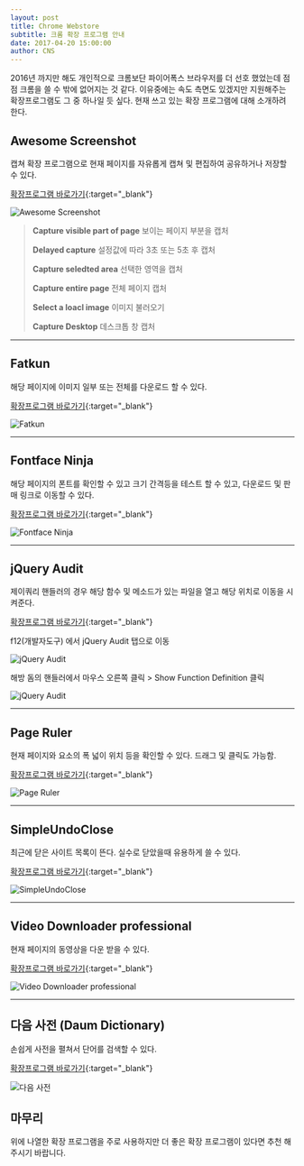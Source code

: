 ```yaml
---
layout: post
title: Chrome Webstore
subtitle: 크롬 확장 프로그램 안내
date: 2017-04-20 15:00:00
author: CNS
---
```


2016년 까지만 해도 개인적으로 크롬보단 파이어폭스 브라우저를 더 선호 했었는데 점점 크롬을 쓸 수 밖에 없어지는 것 같다. 이유중에는 속도 측면도 있겠지만 지원해주는 확장프로그램도 그 중 하나일 듯 싶다. 현재 쓰고 있는 확장 프로그램에 대해 소개하려 한다.

## Awesome Screenshot ##
캡쳐 확장 프로그램으로 현재 페이지를 자유롭게 캡쳐 및 편집하여 공유하거나 저장할 수 있다.

[확장프로그램 바로가기](https://chrome.google.com/webstore/detail/awesome-screenshot-screen/nlipoenfbbikpbjkfpfillcgkoblgpmj){:target="_blank"}

![Awesome Screenshot](https://lh3.googleusercontent.com/eftq4Sg95rUqiJcx_JESlHbYFRvDLE8f7qdCWAp3u2OxGAukFXPsSarn-O8IKFdc0P7HPmoWKw=s640-h400-e365-rw)


>**Capture visible part of page**
>보이는 페이지 부분을 캡처
>
>**Delayed capture**
>설정값에 따라 3초 또는 5초 후 캡처
>
>**Capture seledted area**
>선택한 영역을 캡처
>
>**Capture entire page**
>전체 페이지 캡처
>
>**Select a loacl image**
>이미지 불러오기
>
>**Capture Desktop**
>데스크톱 창 캡처

----------

## Fatkun ##
해당 페이지에 이미지 일부 또는 전체를 다운로드 할 수 있다.

[확장프로그램 바로가기](https://chrome.google.com/webstore/detail/fatkun-batch-download-ima/nnjjahlikiabnchcpehcpkdeckfgnohf){:target="_blank"}

![Fatkun](https://lh3.googleusercontent.com/CH0o5wJbC4py2ZQMkSd71AUV1UzA359SrXjM1OHcdHlWIX-e7MC1UFlWS-MTUPuerOZG8SEXMA=s640-h400-e365-rw)

----------

## Fontface Ninja ##
해당 페이지의 폰트를 확인할 수 있고 크기 간격등을 테스트 할 수 있고, 다운로드 및 판매 링크로 이동할 수 있다.

[확장프로그램 바로가기](https://chrome.google.com/webstore/detail/fontface-ninja/eljapbgkmlngdpckoiiibecpemleclhh){:target="_blank"}

![Fontface Ninja](https://lh3.googleusercontent.com/uYor43TDsqUIenbca-mbGuQT6_zxD2HflWJ7iOz35z7QmdLxVf6FxkrX5ZjshejYmHDqFr1FU9Q=s640-h400-e365-rw)

----------

## jQuery Audit ##
제이쿼리 핸들러의 경우 해당 함수 및 메소드가 있는 파일을 열고 해당 위치로 이동을 시켜준다.

[확장프로그램 바로가기](https://chrome.google.com/webstore/detail/jquery-audit/dhhnpbajdcgdmbbcoakfhmfgmemlncjg/){:target="_blank"}

f12(개발자도구) 에서 jQuery Audit 탭으로 이동

![jQuery Audit](https://camo.githubusercontent.com/abcf6f2263abc4f2f1e8bcdcd47bb11d4080b664/687474703a2f2f7374617469632e74756d626c722e636f6d2f70327a6a6865742f57625a6d77667161712f6a71756572792d61756469742d70616e656c2e706e67)

해방 돔의 핸들러에서 마우스 오른쪽 클릭 > Show Function Definition 클릭

![jQuery Audit](https://camo.githubusercontent.com/731cbd18fe816f3bca3811bda2ad76e03153396b/687474703a2f2f7374617469632e74756d626c722e636f6d2f70327a6a6865742f706e696d776672776c2f73686f772d66756e6374696f6e2d646566696e6974696f6e2d686967686c696768742e706e67)

----------

## Page Ruler ##
현재 페이지와 요소의 폭 넓이 위치 등을 확인할 수 있다. 드래그 및 클릭도 가능함.

[확장프로그램 바로가기](https://chrome.google.com/webstore/detail/page-ruler/jlpkojjdgbllmedoapgfodplfhcbnbpn){:target="_blank"}

![Page Ruler](https://lh6.googleusercontent.com/_FfqCKd2rIXKCFndezU2KIkuHcmd5UPRUia99zBWoq8Y1kKpsmx7SlwruQO8GCHQipruKWdi=s640-h400-e365-rw)

----------

## SimpleUndoClose ##
최근에 닫은 사이트 목록이 뜬다. 실수로 닫았을때 유용하게 쓸 수 있다.

[확장프로그램 바로가기](https://chrome.google.com/webstore/detail/simpleundoclose/emhohdghchmjepmigjojkehidlielknj){:target="_blank"}

![SimpleUndoClose](https://lh3.googleusercontent.com/w2PYB6jOSLql34MbWxhOafdymk9YwKZ-dCV-8MitsHxlsKJ5lSKG42h5iVAimnG-TqeeSj5EJ0k=s640-h400-e365-rw)

----------

## Video Downloader professional ##
현재 페이지의 동영상을 다운 받을 수 있다.

[확장프로그램 바로가기](https://chrome.google.com/webstore/detail/video-downloader-professi/elicpjhcidhpjomhibiffojpinpmmpil){:target="_blank"}

![Video Downloader professional](https://lh3.googleusercontent.com/yo7lb6RCEkIGgBDMwIPKsEOJP3j3ruxZFTIunOE_OM8cuRohYT_61ymXIo-GSJVT-AnP0iQ1=s640-h400-e365-rw)

----------

## 다음 사전 (Daum Dictionary) ##
손쉽게 사전을 펼쳐서 단어를 검색할 수 있다.

[확장프로그램 바로가기](https://chrome.google.com/webstore/detail/%EB%8B%A4%EC%9D%8C-%EC%82%AC%EC%A0%84-daum-dictionary/kkhffehjpbmdlibbcideiaidmdcfgglc){:target="_blank"}

![다음 사전](https://lh3.googleusercontent.com/tpbWArwQ6Baannx79sXmfka8ZaT9rkDhOtQY7bW8wrEQJTqImAzg5P1FIO5y6cqWSFhi2h-lFw=s640-h400-e365-rw)

## 마무리 ##
위에 나열한 확장 프로그램을 주로 사용하지만 더 좋은 확장 프로그램이 있다면 추천 해 주시기 바랍니다.
